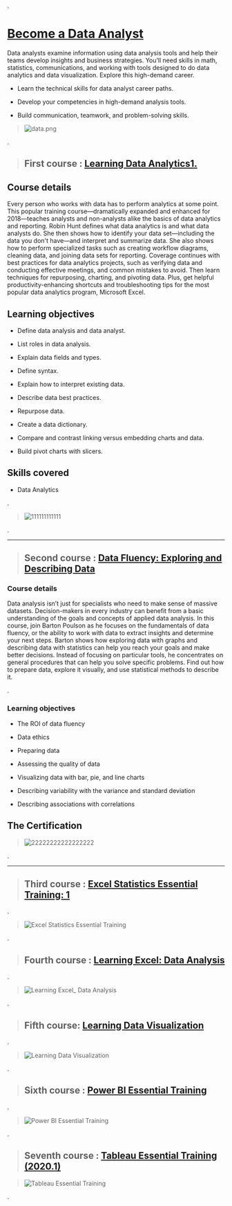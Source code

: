 
.




# [Become a Data Analyst](https://www.linkedin.com/learning/paths/become-a-data-analyst)





Data analysts examine information using data analysis tools and help their teams develop insights and business strategies. You’ll need skills in math, statistics, communications, and working with tools designed to do data analytics and data visualization. Explore this high-demand career.



- Learn the technical skills for data analyst career paths.

- Develop your competencies in high-demand analysis tools.

- Build communication, teamwork, and problem-solving skills.



>   ![data.png](https://udacity-reviews-uploads.s3.us-west-2.amazonaws.com/_attachments/399095/1612272683/data.png)








.


> ## First course : [Learning Data Analytics1. ](https://www.linkedin.com/learning/learning-data-analytics-2/learning-to-interpret-existing-data?contextUrn=urn%3Ali%3AlyndaLearningPath%3A5ec59c4a498e70845153bbc5)




## Course details



Every person who works with data has to perform analytics at some point. This popular training course—dramatically expanded and enhanced for 2018—teaches analysts and non-analysts alike the basics of data analytics and reporting. Robin Hunt defines what data analytics is and what data analysts do. She then shows how to identify your data set—including the data you don't have—and interpret and summarize data. She also shows how to perform specialized tasks such as creating workflow diagrams, cleaning data, and joining data sets for reporting. Coverage continues with best practices for data analytics projects, such as verifying data and conducting effective meetings, and common mistakes to avoid. Then learn techniques for repurposing, charting, and pivoting data. Plus, get helpful productivity-enhancing shortcuts and troubleshooting tips for the most popular data analytics program, Microsoft Excel.








## Learning objectives



- Define data analysis and data analyst.

- List roles in data analysis.

- Explain data fields and types.

- Define syntax.

- Explain how to interpret existing data.

- Describe data best practices.

- Repurpose data.

- Create a data dictionary.

- Compare and contrast linking versus embedding charts and data.

- Build pivot charts with slicers.



## Skills covered


- Data Analytics


.


> ![111111111111](https://user-images.githubusercontent.com/36210723/107838665-94ea0080-6daf-11eb-81cc-bdf11d37fa1c.png)


.



----------------------------------------------





> ## Second course : [Data Fluency: Exploring and Describing Data](https://www.linkedin.com/learning/data-fluency-exploring-and-describing-data/gather-greater-insight-and-make-better-decisions-with-your-data?contextUrn=urn%3Ali%3AlyndaLearningPath%3A5ec59c4a498e70845153bbc5)







### Course details





Data analysis isn’t just for specialists who need to make sense of massive datasets. Decision-makers in every industry can benefit from a basic understanding of the goals and concepts of applied data analysis. In this course, join Barton Poulson as he focuses on the fundamentals of data fluency, or the ability to work with data to extract insights and determine your next steps. Barton shows how exploring data with graphs and describing data with statistics can help you reach your goals and make better decisions. Instead of focusing on particular tools, he concentrates on general procedures that can help you solve specific problems. Find out how to prepare data, explore it visually, and use statistical methods to describe it.




.


### Learning objectives





- The ROI of data fluency


- Data ethics


- Preparing data


- Assessing the quality of data


- Visualizing data with bar, pie, and line charts


- Describing variability with the variance and standard deviation


- Describing associations with correlations





## The Certification 




> ![22222222222222222](https://user-images.githubusercontent.com/36210723/107838614-68ce7f80-6daf-11eb-9ad9-5312799f50c1.png)




.

------------------------------------



> ## Third course : [Excel Statistics Essential Training: 1](https://www.linkedin.com/learning/excel-statistics-essential-training-1-2/understanding-excel-statistics-functions?contextUrn=urn%3Ali%3AlyndaLearningPath%3A5ec59c4a498e70845153bbc5)


.

> ![Excel Statistics Essential Training](https://user-images.githubusercontent.com/36210723/107838534-ee9dfb00-6dae-11eb-9956-af9ee9fc94e9.png)



.





> ## Fourth course : [Learning Excel: Data Analysis](https://www.linkedin.com/learning/learning-excel-data-analysis/the-power-of-data-analysis-using-excel?contextUrn=urn%3Ali%3AlyndaLearningPath%3A5ec59c4a498e70845153bbc5)


.


> ![Learning Excel_ Data Analysis](https://user-images.githubusercontent.com/36210723/107838530-eb0a7400-6dae-11eb-9165-365e26b03ba4.png)





.



> ## Fifth course: [Learning Data Visualization](https://www.linkedin.com/learning/learning-data-visualization-3/welcome?contextUrn=urn%3Ali%3AlyndaLearningPath%3A5ec59c4a498e70845153bbc5)


.

> ![Learning Data Visualization](https://user-images.githubusercontent.com/36210723/107838532-ec3ba100-6dae-11eb-919e-0be1c30c0df4.png)


.



> ##  Sixth  course : [Power BI Essential Training](https://www.linkedin.com/learning/power-bi-essential-training-3/create-rich-interactive-reports-with-power-bi?contextUrn=urn%3Ali%3AlyndaLearningPath%3A5ec59c4a498e70845153bbc5)



.

> ![Power BI Essential Training](https://user-images.githubusercontent.com/36210723/107838529-e645c000-6dae-11eb-98c9-0d66909bbaaa.png)


.



> ##  Seventh course : [Tableau Essential Training (2020.1)](https://www.linkedin.com/learning/tableau-essential-training-2020-1/apply-the-power-of-tableau-2020-to-your-data?contextUrn=urn%3Ali%3AlyndaLearningPath%3A5ec59c4a498e70845153bbc5)





> ![Tableau Essential Training](https://user-images.githubusercontent.com/36210723/107838528-e5149300-6dae-11eb-825c-61511772f544.png)


.
